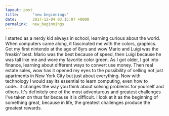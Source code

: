 ```yaml
---
layout: post
title:      "new beginnings"
date:       2017-12-04 03:15:07 +0000
permalink:  new_beginnings
---
```



I started as a nerdy kid always in school, learning curious about the world. When computers came along, it fascinated me with the colors, graphics. Got my first nintendo at the age of 8yrs and wow Mario and Luigi was the freakin' best. Mario was the best because of speed, then Luigi because he was tall like me and wore my favorite color green. As I got older, I got into finance, learning about different ways to convert use money. Then real estate sales, wow has it opened my eyes to the possibility of selling not just apartments in New York City but just about everything. Now with technology I would say its essential to learn computing, even how to code...it changes the way you think about solving problems for yourself and others. It's definitely one of the most adventurous and greatest challenges I've taken on thus far because it is difficult. I look at it as the beginning of something great, because in life, the greatest challenges produce the greatest rewards.
